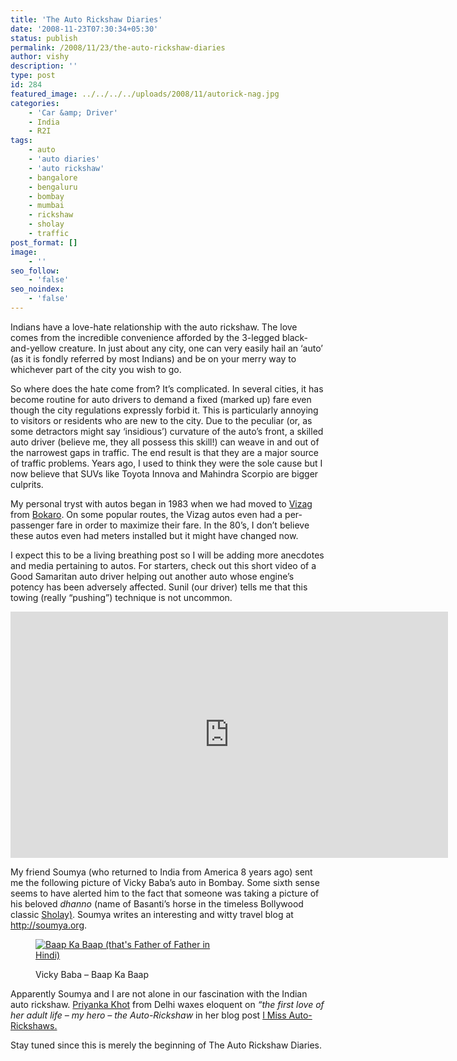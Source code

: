 ```yaml
---
title: 'The Auto Rickshaw Diaries'
date: '2008-11-23T07:30:34+05:30'
status: publish
permalink: /2008/11/23/the-auto-rickshaw-diaries
author: vishy
description: ''
type: post
id: 284
featured_image: ../../../../uploads/2008/11/autorick-nag.jpg
categories: 
    - 'Car &amp; Driver'
    - India
    - R2I
tags:
    - auto
    - 'auto diaries'
    - 'auto rickshaw'
    - bangalore
    - bengaluru
    - bombay
    - mumbai
    - rickshaw
    - sholay
    - traffic
post_format: []
image:
    - ''
seo_follow:
    - 'false'
seo_noindex:
    - 'false'
---
```

Indians have a love-hate relationship with the auto rickshaw. The love comes from the incredible convenience afforded by the 3-legged black-and-yellow creature. In just about any city, one can very easily hail an ‘auto’ (as it is fondly referred by most Indians) and be on your merry way to whichever part of the city you wish to go.

So where does the hate come from? It’s complicated. In several cities, it has become routine for auto drivers to demand a fixed (marked up) fare even though the city regulations expressly forbid it. This is particularly annoying to visitors or residents who are new to the city. Due to the peculiar (or, as some detractors might say ‘insidious’) curvature of the auto’s front, a skilled auto driver (believe me, they all possess this skill!) can weave in and out of the narrowest gaps in traffic. The end result is that they are a major source of traffic problems. Years ago, I used to think they were the sole cause but I now believe that SUVs like Toyota Innova and Mahindra Scorpio are bigger culprits.

My personal tryst with autos began in 1983 when we had moved to [Vizag ](http://en.wikipedia.org/wiki/Visakhapatnam) from [Bokaro](http://en.wikipedia.org/wiki/Bokaro_Steel_City). On some popular routes, the Vizag autos even had a per-passenger fare in order to maximize their fare. In the 80’s, I don’t believe these autos even had meters installed but it might have changed now.

I expect this to be a living breathing post so I will be adding more anecdotes and media pertaining to autos. For starters, check out this short video of a Good Samaritan auto driver helping out another auto whose engine’s potency has been adversely affected. Sunil (our driver) tells me that this towing (really “pushing”) technique is not uncommon.

<span class="embed-youtube" style="text-align:center; display: block;"><iframe allowfullscreen="true" class="youtube-player" height="394" src="https://www.youtube.com/embed/bizZeYvH3VI?version=3&rel=1&fs=1&autohide=2&showsearch=0&showinfo=1&iv_load_policy=1&wmode=transparent" style="border:0;" type="text/html" width="700"></iframe></span>

My friend Soumya (who returned to India from America 8 years ago) sent me the following picture of Vicky Baba’s auto in Bombay. Some sixth sense seems to have alerted him to the fact that someone was taking a picture of his beloved *dhanno* (name of Basanti’s horse in the timeless Bollywood classic [Sholay)](http://en.wikipedia.org/wiki/Sholay). Soumya writes an interesting and witty travel blog at <http://soumya.org>.

<figure aria-describedby="caption-attachment-286" class="wp-caption aligncenter" id="attachment_286" style="width: 300px">

[![Baap Ka Baap (that's Father of Father in Hindi)](http://ulaar.files.wordpress.com/2008/11/vickybaba1.jpg?w=300 "vickybaba1")](http://ulaar.files.wordpress.com/2008/11/vickybaba1.jpg)<figcaption class="wp-caption-text" id="caption-attachment-286">Vicky Baba – Baap Ka Baap</figcaption></figure>

Apparently Soumya and I are not alone in our fascination with the Indian auto rickshaw. [Priyanka Khot](http://delhiphotodairy.blogspot.com/) from Delhi waxes eloquent on *“the first love of her adult life – my hero – the Auto-Rickshaw* in her blog post [I Miss Auto-Rickshaws.](http://delhiphotodairy.blogspot.com/2008/10/i-miss-auto-rickshaws.html)

Stay tuned since this is merely the beginning of The Auto Rickshaw Diaries.

